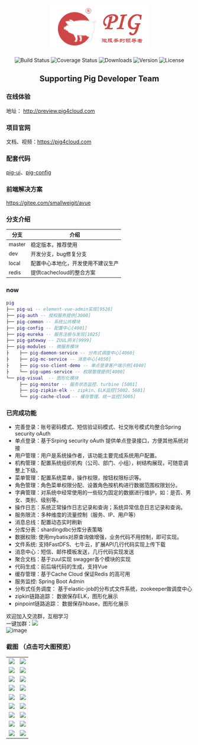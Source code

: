 <p align="center"><img src="doc/images/logo.jpg"></p>
<p align="center">
 <img src="https://img.shields.io/circleci/project/vuejs/vue/dev.svg" alt="Build Status">
  <img src="https://img.shields.io/badge/Spring%20Cloud-EdgwareSR3-blue.svg" alt="Coverage Status">
  <img src="https://img.shields.io/badge/Spring%20Boot-1.5.12-blue.svg" alt="Downloads">
  <img src="https://img.shields.io/badge/npm-v5.5.1-blue.svg" alt="Version">
  <img src="https://img.shields.io/npm/l/vue.svg" alt="License">
</p>

<h2 align="center">Supporting Pig Developer Team</h2> 

   
### 在线体验
地址： http://preview.pig4cloud.com

### 项目官网
文档、视频：https://pig4cloud.com

### 配套代码
<a href="https://gitee.com/log4j/pig-ui" target="_blank">pig-ui</a>、<a href="https://gitee.com/cqzqxq_lxh/pig-config" target="_blank">pig-config</a>  

### 前端解决方案
https://gitee.com/smallweigit/avue

### 分支介绍
分支 | 介绍
---|---
master | 稳定版本，推荐使用  
dev | 开发分支，bug修复分支
local | 配置中心本地化，开发使用不建议生产
redis | 提供cachecloud的整合方案
 
 ### now
``` lua
pig
├── pig-ui -- element-vue-admin实现[9528]
├── pig-auth -- 授权服务提供[3000]
├── pig-common -- 系统公共模块 
├── pig-config -- 配置中心[4001]
├── pig-eureka -- 服务注册与发现[1025]
├── pig-gateway -- ZUUL网关[9999]
├── pig-modules -- 微服务模块
├    ├── pig-daemon-service -- 分布式调度中心[4060]
├    ├── pig-mc-service -- 消息中心[4050]
├    ├── pig-sso-client-demo -- 单点登录客户端示例[4040]
├    └── pig-upms-service -- 权限管理提供[4000]
└── pig-visual  -- 图形化模块 
     ├── pig-monitor -- 服务状态监控、turbine [5001]
     ├── pig-zipkin-elk -- zipkin、ELK监控[5002、5601]
     └── pig-cache-cloud -- 缓存管理、统一监控[5005]
```
###  已完成功能
- 完善登录：账号密码模式、短信验证码模式、社交账号模式均整合Spring security oAuth
- 单点登录：基于Srping security oAuth 提供单点登录接口，方便其他系统对接
- 用户管理：用户是系统操作者，该功能主要完成系统用户配置。
- 机构管理：配置系统组织机构（公司、部门、小组），树结构展现，可随意调整上下级。
- 菜单管理：配置系统菜单，操作权限，按钮权限标识等。
- 角色管理：角色菜单权限分配、设置角色按机构进行数据范围权限划分。
- 字典管理：对系统中经常使用的一些较为固定的数据进行维护，如：是否、男女、类别、级别等。
- 操作日志：系统正常操作日志记录和查询；系统异常信息日志记录和查询。
- 服务限流：多种维度的流量控制（服务、IP、用户等）
- 消息总线：配置动态实时刷新
- 分库分表：shardingdbc分库分表策略
- 数据权限: 使用mybatis对原查询做增强，业务代码不用控制，即可实现。
- 文件系统: 支持FastDFS、七牛云，扩展API几行代码实现上传下载
- 消息中心：短信、邮件模板发送，几行代码实现发送
- 聚合文档：基于zuul实现 swagger各个模块的实现
- 代码生成：前后端代码的生成，支持Vue
- 缓存管理：基于Cache Cloud 保证Redis 的高可用
- 服务监控: Spring Boot Admin
- 分布式任务调度： 基于elastic-job的分布式文件系统，zookeeper做调度中心
- zipkin链路追踪： 数据保存ELK，图形化展示
- pinpoint链路追踪： 数据保存hbase，图形化展示

欢迎加入交流群，互相学习  
一键加群：<a target="_blank" href="https://jq.qq.com/?_wv=1027&k=5zWEvg5"><img border="0" src="//pub.idqqimg.com/wpa/images/group.png"></a>   
![image](http://oss.wjg95.cn/pig_qq_qun.png)

### 截图 （点击可大图预览）
<table>
    <tr>
        <td><img src="http://p3blpcsde.bkt.clouddn.com/login.png"/></td>
        <td><img src="http://p3blpcsde.bkt.clouddn.com/1.png"/></td>
    </tr>
    <tr>
        <td><img src="http://p3blpcsde.bkt.clouddn.com/2.png"/></td>
        <td><img src="http://p3blpcsde.bkt.clouddn.com/3.png"/></td>
    </tr>
    <tr>
        <td><img src="http://p3blpcsde.bkt.clouddn.com/4.png"/></td>
        <td><img src="http://p3blpcsde.bkt.clouddn.com/5.png"/></td>
    </tr>
    <tr>
        <td><img src="http://p3blpcsde.bkt.clouddn.com/6.png"/></td>
        <td><img src="http://p3blpcsde.bkt.clouddn.com/7.png"/></td>
    </tr>
    <tr>
        <td><img src="http://p3blpcsde.bkt.clouddn.com/8.png"/></td>
        <td><img src="http://p3blpcsde.bkt.clouddn.com/9.png"/></td>
    </tr>
    <tr>
        <td><img src="http://p3blpcsde.bkt.clouddn.com/10.png"/></td>
        <td><img src="http://p3blpcsde.bkt.clouddn.com/11.png"/></td>
    </tr>
    <tr>
        <td><img src="http://p3blpcsde.bkt.clouddn.com/12.png"/></td>
        <td><img src="http://p3blpcsde.bkt.clouddn.com/13.png"/></td>
    </tr>
    <tr>
        <td><img src="http://p3blpcsde.bkt.clouddn.com/14.png"/></td>
        <td><img src="http://p3blpcsde.bkt.clouddn.com/15.png"/></td>
    </tr>
    <tr>
        <td><img src="http://p3blpcsde.bkt.clouddn.com/16.png"/></td>
        <td><img src="http://p3blpcsde.bkt.clouddn.com/17.png"/></td>
    </tr>
</table>



